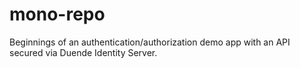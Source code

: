 # mono-repo

Beginnings of an authentication/authorization demo app with an API secured via Duende Identity Server.
